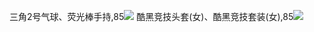 三角2号气球、荧光棒手持,85![](new/tp1_三角2号气球、荧光棒手持,85.png)
酷黑竞技头套(女)、酷黑竞技套装(女),85![](new/tp1_酷黑竞技头套(女)、酷黑竞技套装(女),85.png)
